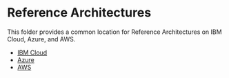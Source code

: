 # Reference Architectures

This folder provides a common location for Reference Architectures on IBM Cloud, Azure, and AWS.

- [IBM Cloud](./ibmcloud.md)
- [Azure](./azure.md)
- [AWS](./aws.md)

